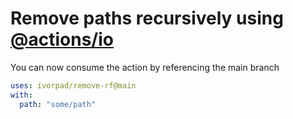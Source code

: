 # Remove paths recursively using [@actions/io](https://github.com/actions/toolkit/tree/master/packages/io)

You can now consume the action by referencing the main branch

```yaml
uses: ivorpad/remove-rf@main
with:
  path: "some/path"
```